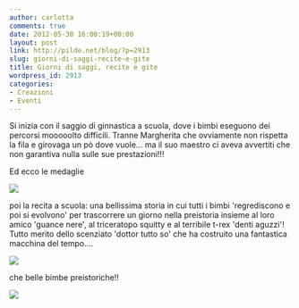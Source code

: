 ```yaml
---
author: carlotta
comments: true
date: 2012-05-30 16:00:19+00:00
layout: post
link: http://pilde.net/blog/?p=2913
slug: giorni-di-saggi-recite-e-gite
title: Giorni di saggi, recite e gite
wordpress_id: 2913
categories:
- Creazioni
- Eventi
---
```


Si inizia con il saggio di ginnastica a scuola, dove i bimbi eseguono dei percorsi mooooolto difficili. Tranne Margherita che ovviamente non rispetta la fila e girovaga un pò dove vuole... ma il suo maestro ci aveva avvertiti che non garantiva nulla sulle sue prestazioni!!!

Ed ecco le medaglie

![](http://pilde.net/blog/wp-content/uploads/2012/05/saggio_ginnastica.jpg)

poi la recita a scuola: una bellissima storia in cui tutti i bimbi 'regrediscono e poi si evolvono' per trascorrere un giorno nella preistoria insieme al loro amico 'guance nere', al triceratopo squitty e al terribile t-rex 'denti aguzzi'! Tutto merito dello scenziato 'dottor tutto so' che ha costruito una fantastica macchina del tempo....

![](http://pilde.net/blog/wp-content/uploads/2012/05/saggio_marghe1.jpg)

che belle bimbe preistoriche!!

![](http://pilde.net/blog/wp-content/uploads/2012/05/recita_mati.jpg)
